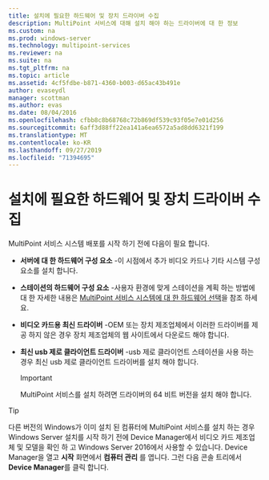 ```yaml
---
title: 설치에 필요한 하드웨어 및 장치 드라이버 수집
description: MultiPoint 서비스에 대해 설치 해야 하는 드라이버에 대 한 정보
ms.custom: na
ms.prod: windows-server
ms.technology: multipoint-services
ms.reviewer: na
ms.suite: na
ms.tgt_pltfrm: na
ms.topic: article
ms.assetid: 4cf5fdbe-b871-4360-b003-d65ac43b491e
author: evaseydl
manager: scottman
ms.author: evas
ms.date: 08/04/2016
ms.openlocfilehash: cfbb8c8b68768c72b869df539c93f05e7e01d256
ms.sourcegitcommit: 6aff3d88ff22ea141a6ea6572a5ad8dd6321f199
ms.translationtype: MT
ms.contentlocale: ko-KR
ms.lasthandoff: 09/27/2019
ms.locfileid: "71394695"
---
```

# <a name="collect-hardware-and-device-drivers-needed-for-the-installation"></a>설치에 필요한 하드웨어 및 장치 드라이버 수집
MultiPoint 서비스 시스템 배포를 시작 하기 전에 다음이 필요 합니다.  
  
-   **서버에 대 한 하드웨어 구성 요소** -이 시점에서 추가 비디오 카드나 기타 시스템 구성 요소를 설치 합니다.  
  
-   **스테이션의 하드웨어 구성 요소** -사용자 환경에 맞게 스테이션을 계획 하는 방법에 대 한 자세한 내용은 [MultiPoint 서비스 시스템에 대 한 하드웨어 선택](Selecting-Hardware-for-Your-MultiPoint-services-System.md)을 참조 하세요.
-   **비디오 카드용 최신 드라이버** -OEM 또는 장치 제조업체에서 이러한 드라이버를 제공 하지 않은 경우 장치 제조업체의 웹 사이트에서 다운로드 해야 합니다.  
  
-   **최신 usb 제로 클라이언트 드라이버** -usb 제로 클라이언트 스테이션을 사용 하는 경우 최신 usb 제로 클라이언트 드라이버를 설치 해야 합니다.  
  
    > [!IMPORTANT]  
    > MultiPoint 서비스를 설치 하려면 드라이버의 64 비트 버전을 설치 해야 합니다.  
  
> [!TIP]  
> 다른 버전의 Windows가 이미 설치 된 컴퓨터에 MultiPoint 서비스를 설치 하는 경우 Windows Server 설치를 시작 하기 전에 Device Manager에서 비디오 카드 제조업체 및 모델을 확인 하 고 Windows Server 2016에서 사용할 수 있습니다. Device Manager을 열고 **시작** 화면에서 **컴퓨터 관리** 를 엽니다. 그런 다음 콘솔 트리에서 **Device Manager**를 클릭 합니다.